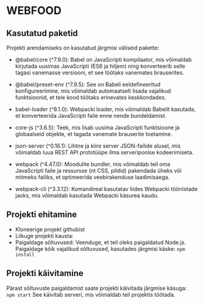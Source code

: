 # WEBFOOD 
## Kasutatud paketid
Projekti arendamiseks on kasutatud järgmisi väliseid pakette:

- @babel/core (^7.9.0): Babel on JavaScripti kompilaator, mis võimaldab kirjutada uusimas JavaScripti (ES6 ja hiljem) ning konverteerib selle tagasi vanemasse versiooni, et see töötaks vanemates brauserites.

- @babel/preset-env (^7.9.5): See on Babeli eeldefineeritud konfigureerimine, mis võimaldab automaatselt lisada vajalikud funktsioonid, et teie kood töötaks erinevates keskkondades.

- babel-loader (^8.1.0): Webpacki loader, mis võimaldab Babelit kasutada, et konverteerida JavaScripti faile enne nende bundeldamist.

- core-js (^3.6.5): Teek, mis lisab uusima JavaScripti funktsioone ja globaalseid objekte, et tagada vanemate brauserite toetamine.

- json-server (^0.16.1): Lihtne ja kiire server JSON-failide alusel, mis võimaldab luua REST API prototüüpe ilma serveripoolse kodeerimiseta.

- webpack (^4.47.0): Moodulite bundler, mis võimaldab teil oma JavaScripti faile ja ressursse (nt CSS, pildid) pakendada üheks või mitmeks failiks, et optimeerida veebirakenduse laadimisaega.

- webpack-cli (^3.3.12): Komandireal kasutatav liides Webpacki tööriistade jaoks, mis võimaldab kasutada Webpacki käsurea kaudu.

## Projekti ehitamine

- Kloneerige projekt githubist
- Liikuge projekti kausta:
- Paigaldage sõltuvused: Veenduge, et teil oleks paigaldatud Node.js. Paigaldage kõik vajalikud sõltuvused, kasutades järgmisi käske:
  `npm install` 


## Projekti käivitamine
Pärast sõltuvuste paigaldamist saate projekti käivitada järgmise käsuga:
` npm start` 
See käivitab serveri, mis võimaldab teil projektis töötada.
